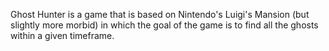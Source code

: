 Ghost Hunter is a game that is based on Nintendo's Luigi's Mansion (but slightly more morbid) in which the goal of the game is to find all the ghosts within a given timeframe.
